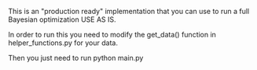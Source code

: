 This is an "production ready" implementation that you can use to run a full Bayesian optimization
USE AS IS.

In order to run this you need to modify the get_data() function in helper_functions.py for your data.

Then you just need to run python main.py
